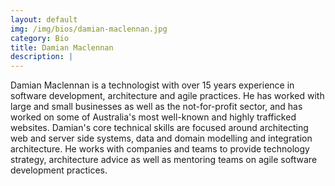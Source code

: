 ```yaml
---
layout: default
img: /img/bios/damian-maclennan.jpg
category: Bio
title: Damian Maclennan
description: |
---
```


Damian Maclennan is a technologist with over 15 years experience in software development, architecture and agile practices. He has worked with large and small businesses as well as the not-for-profit sector, and has worked on some of Australia's most well-known and highly trafficked websites. 
Damian's core technical skills are focused around architecting web and server side systems, data and domain modelling and integration architecture. He works with companies and teams to provide technology strategy, architecture advice as well as mentoring teams on agile software development practices.
